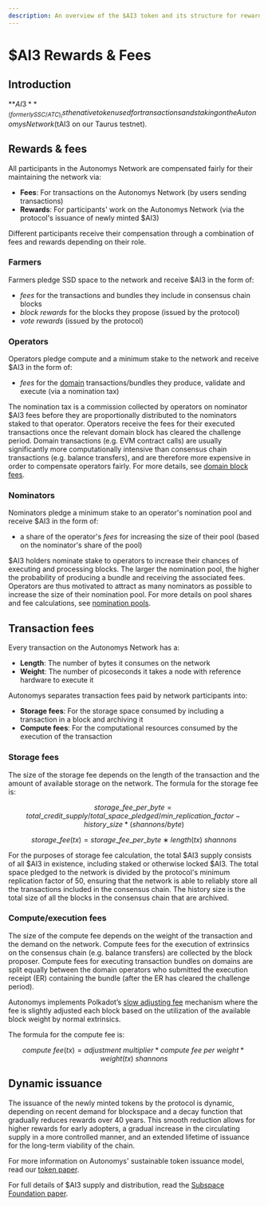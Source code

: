 ```yaml
---
description: An overview of the $AI3 token and its structure for rewards and fees
---
```


# $AI3 Rewards & Fees

## **Introduction**

**$AI3** _(formerly SSC/ATC)_ is the native token used for transactions and staking on the Autonomys Network ($tAI3 on our Taurus testnet)_._

## Rewards & fees

All participants in the Autonomys Network are compensated fairly for their maintaining the network via:

* **Fees**: For transactions on the Autonomys Network (by users sending transactions)
* **Rewards**: For participants' work on the Autonomys Network (via the protocol's issuance of newly minted $AI3)

Different participants receive their compensation through a combination of fees and rewards depending on their role.

### Farmers

Farmers pledge SSD space to the network and receive $AI3 in the form of:

* _fees_ for the transactions and bundles they include in consensus chain blocks
* _block rewards_ for the blocks they propose (issued by the protocol)
* _vote rewards_ (issued by the protocol)

### Operators

Operators pledge compute and a minimum stake to the network and receive $AI3 in the form of:

* _fees_ for the [domain](../decoupled-execution/domains/) transactions/bundles they produce, validate and execute (via a nomination tax)

The nomination tax is a commission collected by operators on nominator $AI3 fees before they are proportionally distributed to the nominators staked to that operator. Operators receive the fees for their executed transactions once the relevant domain block has cleared the challenge period. Domain transactions (e.g. EVM contract calls) are usually significantly more computationally intensive than consensus chain transactions (e.g. balance transfers), and are therefore more expensive in order to compensate operators fairly. For more details, see [domain block fees](../decoupled-execution/domains/#domain-block-fees).

### Nominators

Nominators pledge a minimum stake to an operator's nomination pool and receive $AI3 in the form of:

* a share of the operator's _fees_ for increasing the size of their pool (based on the nominator's share of the pool)

$AI3 holders nominate stake to operators to increase their chances of executing and processing blocks. The larger the nomination pool, the higher the probability of producing a bundle and receiving the associated fees. Operators are thus motivated to attract as many nominators as possible to increase the size of their nomination pool. For more details on pool shares and fee calculations, see [nomination pools](../decoupled-execution/staking.md#nomination-pools).

## Transaction fees

Every transaction on the Autonomys Network has a:

* **Length**: The number of bytes it consumes on the network
* **Weight**: The number of picoseconds it takes a node with reference hardware to execute it

Autonomys separates transaction fees paid by network participants into:

* **Storage fees**: For the storage space consumed by including a transaction in a block and archiving it
* **Compute fees**: For the computational resources consumed by the execution of the transaction

### Storage fees

The size of the storage fee depends on the length of the transaction and the amount of available storage on the network. The formula for the storage fee is:

$$storage\_fee\_per\_byte = total\_credit\_supply / total\_space\_pledged/min\_replication\_factor-history\_size * (shannons/byte)$$

$$storage\_fee(tx)=storage\_fee\_per\_byte∗length(tx)\ shannons$$

For the purposes of storage fee calculation, the total $AI3 supply consists of all $AI3 in existence, including staked or otherwise locked $AI3. The total space pledged to the network is divided by the protocol's minimum replication factor of 50, ensuring that the network is able to reliably store all the transactions included in the consensus chain. The history size is the total size of all the blocks in the consensus chain that are archived.

### Compute/execution fees

The size of the compute fee depends on the weight of the transaction and the demand on the network. Compute fees for the execution of extrinsics on the consensus chain (e.g. balance transfers) are collected by the block proposer. Compute fees for executing transaction bundles on domains are split equally between the domain operators who submitted the execution receipt (ER) containing the bundle (after the ER has cleared the challenge period).

Autonomys implements Polkadot’s [slow adjusting fee](https://research.web3.foundation/Polkadot/overview/token-economics#2-slow-adjusting-mechanism) mechanism where the fee is slightly adjusted each block based on the utilization of the available block weight by normal extrinsics.

The formula for the compute fee is:

$$compute\ fee(tx) = adjustment\ multiplier * compute\ fee\ per\ weight * weight(tx)\ shannons$$

## Dynamic issuance

The issuance of the newly minted tokens by the protocol is dynamic, depending on recent demand for blockspace and a decay function that gradually reduces rewards over 40 years. This smooth reduction allows for higher rewards for early adopters, a gradual increase in the circulating supply in a more controlled manner, and an extended lifetime of issuance for the long-term viability of the chain.

For more information on Autonomys' sustainable token issuance model, read our [token paper](https://www.autonomys.xyz/post/from-space-race-to-long-tail-crafting-a-sustainable-token-issuance-model-for-a-resilient-autonomys-network).

For full details of $AI3 supply and distribution, read the [Subspace Foundation paper](https://www.subspace.foundation/autonomys-network-token-supply-and-distribution).
